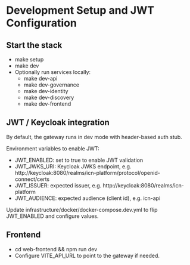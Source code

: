 # Development Setup and JWT Configuration

## Start the stack

- make setup
- make dev
- Optionally run services locally:
  - make dev-api
  - make dev-governance
  - make dev-identity
  - make dev-discovery
  - make dev-frontend

## JWT / Keycloak integration

By default, the gateway runs in dev mode with header-based auth stub.

Environment variables to enable JWT:

- JWT_ENABLED: set to true to enable JWT validation
- JWT_JWKS_URI: Keycloak JWKS endpoint, e.g. http://keycloak:8080/realms/icn-platform/protocol/openid-connect/certs
- JWT_ISSUER: expected issuer, e.g. http://keycloak:8080/realms/icn-platform
- JWT_AUDIENCE: expected audience (client id), e.g. icn-api

Update infrastructure/docker/docker-compose.dev.yml to flip JWT_ENABLED and configure values.

## Frontend

- cd web-frontend && npm run dev
- Configure VITE_API_URL to point to the gateway if needed.
